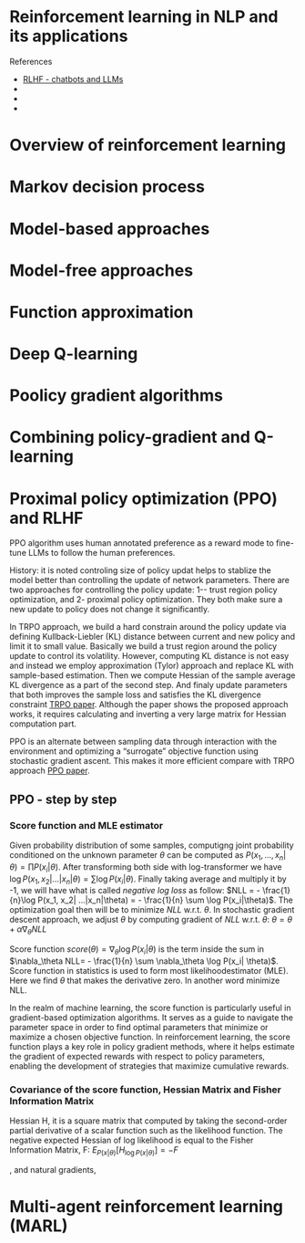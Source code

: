 <h1>Reinforcement learning in NLP and its applications</h1>

References
- [RLHF - chatbots and LLMs](https://learning.oreilly.com/library/view/deep-reinforcement-learning/9798868802737/)
- []()
- []()
- []()

# Overview of reinforcement learning 

# Markov decision process

# Model-based approaches

# Model-free approaches

# Function approximation

# Deep Q-learning


# Poolicy gradient algorithms

# Combining policy-gradient and Q-learning

# Proximal policy optimization (PPO) and RLHF

PPO algorithm uses human annotated preference as a reward mode to fine-tune LLMs to follow the human preferences. 

History: it is noted controling size of policy updat helps to stablize the model better than controlling the update of network parameters. There are two approaches for controlling the policy update: 1-- trust region policy optimization, and 2- proximal policy optimization. They both make sure a new update to policy does not change it significantly. 

In TRPO approach, we build a hard constrain around the policy update via defining Kullback-Liebler (KL) distance between current and new policy and limit it to small value. Basically we build a trust region around the policy update to control its volatility. However, computing KL distance is not easy and instead we employ approximation (Tylor) approach and replace KL with sample-based estimation. Then we compute Hessian of the sample average KL divergence as a part of the second step. And finaly update parameters that both improves the sample loss and satisfies the KL divergence constraint [TRPO paper](https://arxiv.org/pdf/1502.05477). Although the paper shows the proposed approach works, it requires calculating and inverting a very large matrix for Hessian computation part.

PPO is an alternate between sampling data through interaction with the environment and optimizing a “surrogate” objective function using stochastic gradient ascent. This makes it more efficient compare with TRPO approach [PPO paper](). 

## PPO - step by step

### Score function and MLE estimator
Given probability distribution of some samples, computigng joint probability conditioned on the unknown parameter $\theta$ can be computed as $P(x_1, ..., x_n|\theta) = \prod P(x_i|\theta)$. After transforming both side with log-transformer we have $\log P(x_1, x_2| ...|x_n|\theta) = \sum \log P(x_i|\theta)$. Finally taking average and multiply it by -1, we will have what is called _negative log loss_ as follow: $NLL = - \frac{1}{n\}\log P(x_1, x_2| ...|x_n|\theta) =  - \frac{1}{n} \sum \log P(x_i|\theta)$. The optimization goal then will be to minimize $NLL$ w.r.t. $\theta$. In stochastic gradient descent approach, we adjust $\theta$ by computing gradient of $NLL$ w.r.t. $\theta$: $\theta = \theta + \alpha \nabla_\theta NLL$ 

Score function  $score(\theta)  =  \nabla_\theta \log P(x_i| \theta)$ is the term inside the sum in $\nabla_\theta NLL= - \frac{1}{n} \sum \nabla_\theta \log P(x_i| \theta)$. Score function in statistics is used to form most likelihoodestimator (MLE). Here we find $\theta$ that makes the derivative zero. In another word minimize NLL.

In the realm of machine learning, the score function is particularly useful in gradient-based optimization algorithms. It serves as a guide to navigate the parameter space in order to find optimal parameters that minimize or maximize a chosen objective function. In reinforcement learning, the score function plays a key role in policy gradient methods, where it helps estimate the gradient of expected rewards with respect to policy parameters, enabling the development of strategies that maximize cumulative rewards.




### Covariance of the score function, Hessian Matrix and Fisher Information Matrix

Hessian H, it is a square matrix that computed by taking the second-order partial derivative of a scalar function such as the likelihood function. The negative expected Hessian of log likelihood is equal to the Fisher Information Matrix, F: $E_{P(x|\theta)}[H_{\log P(x|\theta)}] = -F$

, and natural gradients,


# Multi-agent reinforcement learning (MARL)

# 
